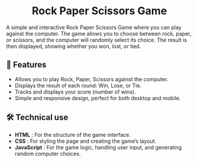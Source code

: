 <h1 align="center"> Rock Paper Scissors Game </h1>

A simple and interactive Rock Paper Scissors Game where you can play against the computer. The game allows you to choose between rock, paper, or scissors, and the computer will randomly select its choice. The result is then displayed, showing whether you won, lost, or tied.

## 🚀 Features
- Allows you to play Rock, Paper, Scissors against the computer.
- Displays the result of each round: Win, Lose, or Tie.
- Tracks and displays your score (number of wins).
- Simple and responsive design, perfect for both desktop and mobile.

## 🛠️ Technical use
- **HTML** : For the structure of the game interface.
- **CSS** : For styling the page and creating the game’s layout.
- **JavaScript** : For the game logic, handling user input, and generating random computer choices.

